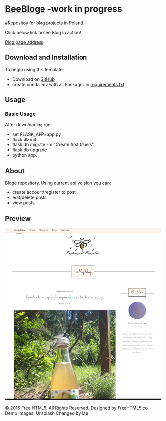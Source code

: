 # [BeeBloge](https://github.com/markoseb/BeeBloge) -work in progress

#Repositoy for blog projects in Poland.

Click below link to see Blog in action!

[Blog page address](https://roztanczonapszczolka.pl/)


## Download and Installation

To begin using this template:
*	Download on [GitHub](https://github.com/markoseb/BeeBloge)
*	create conda env with all Packages in [requirements.txt](https://github.com/markoseb/Binance_API/blob/WebApi-Flask/requirements.txt)


## Usage

### Basic Usage

After downloading run:
*	set FLASK_APP=app.py
*	flask db init
*	flask db migrate -m "Create first tabels"
*	flask db upgrade
*	python app.

## About

Bloge repository. Using current api version you can:
*	create account\register to post
*	edit/delete posts
*	view posts


## Preview
 
![BeeBloge Preview](https://github.com/markoseb/BeeBloge/blob/master/sampleImg/blog.png?raw=true)

© 2016 Free HTML5. All Rights Reserved.
Designed by FreeHTML5.co Demo Images: Unsplash
Changed by Me